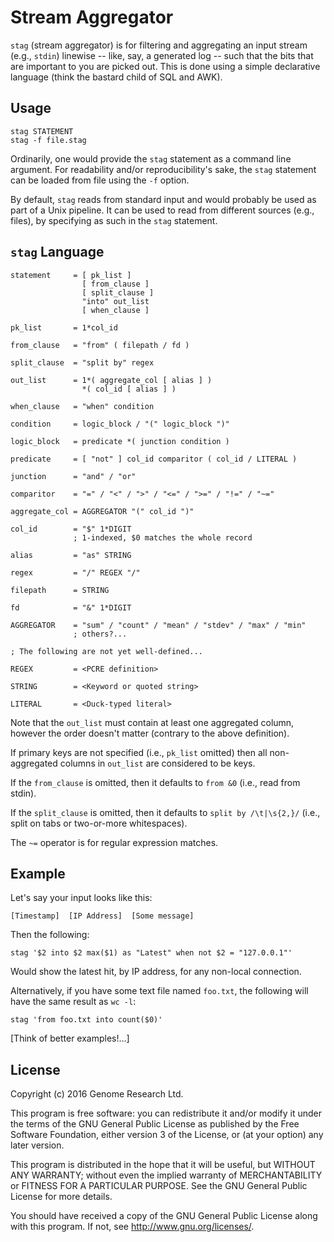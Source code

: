 # Stream Aggregator

`stag` (stream aggregator) is for filtering and aggregating an input
stream (e.g., `stdin`) linewise -- like, say, a generated log -- such
that the bits that are important to you are picked out. This is done
using a simple declarative language (think the bastard child of SQL and
AWK).

## Usage

    stag STATEMENT
    stag -f file.stag

Ordinarily, one would provide the `stag` statement as a command line
argument. For readability and/or reproducibility's sake, the `stag`
statement can be loaded from file using the `-f` option.

By default, `stag` reads from standard input and would probably be used
as part of a Unix pipeline. It can be used to read from different
sources (e.g., files), by specifying as such in the `stag` statement.

## `stag` Language

    statement     = [ pk_list ]
                    [ from_clause ]
                    [ split_clause ]
                    "into" out_list
                    [ when_clause ]

    pk_list       = 1*col_id

    from_clause   = "from" ( filepath / fd )

    split_clause  = "split by" regex

    out_list      = 1*( aggregate_col [ alias ] )
                    *( col_id [ alias ] )
    
    when_clause   = "when" condition

    condition     = logic_block / "(" logic_block ")"

    logic_block   = predicate *( junction condition )

    predicate     = [ "not" ] col_id comparitor ( col_id / LITERAL )

    junction      = "and" / "or"

    comparitor    = "=" / "<" / ">" / "<=" / ">=" / "!=" / "~="

    aggregate_col = AGGREGATOR "(" col_id ")"

    col_id        = "$" 1*DIGIT
                  ; 1-indexed, $0 matches the whole record

    alias         = "as" STRING

    regex         = "/" REGEX "/"

    filepath      = STRING

    fd            = "&" 1*DIGIT

    AGGREGATOR    = "sum" / "count" / "mean" / "stdev" / "max" / "min"
                  ; others?...

    ; The following are not yet well-defined...

    REGEX         = <PCRE definition>

    STRING        = <Keyword or quoted string>

    LITERAL       = <Duck-typed literal>

Note that the `out_list` must contain at least one aggregated column,
however the order doesn't matter (contrary to the above definition).

If primary keys are not specified (i.e., `pk_list` omitted) then all
non-aggregated columns in `out_list` are considered to be keys.

If the `from_clause` is omitted, then it defaults to `from &0` (i.e.,
read from stdin).

If the `split_clause` is omitted, then it defaults to
`split by /\t|\s{2,}/` (i.e., split on tabs or two-or-more whitespaces).

The `~=` operator is for regular expression matches.

## Example

Let's say your input looks like this:

    [Timestamp]  [IP Address]  [Some message]

Then the following:

    stag '$2 into $2 max($1) as "Latest" when not $2 = "127.0.0.1"'

Would show the latest hit, by IP address, for any non-local connection.

Alternatively, if you have some text file named `foo.txt`, the following
will have the same result as `wc -l`:

    stag 'from foo.txt into count($0)'

[Think of better examples!...]

## License

Copyright (c) 2016 Genome Research Ltd.

This program is free software: you can redistribute it and/or modify it
under the terms of the GNU General Public License as published by the
Free Software Foundation, either version 3 of the License, or (at your
option) any later version.

This program is distributed in the hope that it will be useful, but
WITHOUT ANY WARRANTY; without even the implied warranty of
MERCHANTABILITY or FITNESS FOR A PARTICULAR PURPOSE. See the GNU General
Public License for more details.

You should have received a copy of the GNU General Public License along
with this program. If not, see <http://www.gnu.org/licenses/>.
